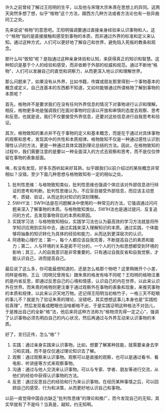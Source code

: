 许久之前曾经了解过王阳明的生平，以及他与宋理大宗朱熹在思想上的异同。这两天突然多想了想，似乎“格物”这个方法，跟西方几种方法或者方法论也有一些异曲同工之处。

先来说说“格物”的意思吧。王阳明强调要通过直接亲身经验来认识事物和人。这个“格物”指的是直接接触和感受到事物的本质，而非通过外界的标准和定义来认知。通过这种方式，人们可以更好地了解自己和世界，避免陷入死板的教条和观念。

那什么叫“致知”呢？是指通过这种亲身体验和认知，来获得真正的知识和智慧。这种知识是基于个人的经验和感受，而非依赖于外部的权威和规范。通过不断地“格物”，人们可以发展自己的直觉和洞察力，从而更深入地认识和理解世界。

那么问题来了，如果没有从外界，比如书籍，传媒或朋友那里得到一个事物基本的概念或定义，自己连基本的东西都不知道，又如何能够通过所谓格物了解到事物的本质呢？

首先，格物并不是要求我们在没有任何外界信息的情况下对事物进行认识和理解。相反，格物更多地是强调我们在面对事物时应该以开放和审慎的态度去观察、思考和反思。也就是说，我们不仅要接受外界信息，还要对这些信息进行自我思考和验证。

其次，格物致知的重点并不在于事物的定义和基本概念，而是在于通过对具体事物的观察和思考，发现其中的共性和本质规律。格物致知不仅是一种通过感性认识到理性认识的方法，更是一种通过具体实践到理论总结的方法。因此，在格物致知的过程中，我们需要注意的是要以一种全面深入的方式去观察和思考，而不是仅仅停留在事物的表象层面。

咦...有没有发现，好多东西听起来好耳熟，似乎跟我们以前介绍过的某些概念非常相似？没错。至少下面几种思想与格物致知有一定的相似之处。

1.  批判性思维：与格物致知类似，批判性思维也强调个体应该对外部信息进行辩证的思考和判断。批判性思维认为，不应盲目接受外部信息，而应该主动思考、质疑、验证，从而达到对知识的深刻理解。
2.  5WHY法：5W1H法是在问题解决中使用的一种常见的方法，它强调通过问问题来深入了解事物的本质。与格物致知类似，5W1H法也是通过提问、反复追问的方式，去发现事物背后的本质和原因。
3.  实践学习法：与格物致知相似，实践学习法也认为最高效的学习方法就是将所学知识应用到实际中去，通过实践来深入理解知识的本质。通过实践，个体能够将抽象的知识转化为具体的经验和能力，从而达到更深层次的认识。
4.  阿德勒心理疗法：第一，每个人都应该自我完善，不断提高自己的素质和能力；第二，人与环境的关系是密不可分的，一个人的行为和思想都受到环境的影响；其三，人的自我意识是非常重要的，只有通过自我反省和自我觉察，才能认识自己，进而提高自己。

最后说了这么多，你可能最想知道的，还是怎么格那个物吧？这里稍微开个小差，同样是格物，王云（阳明兄曾用名）跟朱熹的格发有啥不同呢？王阳明的格物注重的是内省反思，即通过反思自己的心境和情感，认识自己的内在世界，以此来认识外在世界。而朱熹的格物则更注重于通过观察外在事物的表象和现象，来推究事物的本质和规律，以此来认识天地万物。还记得王阳明当初格竹子，一格三天不眨眼的事儿不？就是为了验证朱熹的理论，没错吧，其实想想这事儿本身也是“实践检验真理”，然后发现看成瞪眼也没啥都格不出，于是实践证明这种格法不对劲儿，于是推出自己的全新“格”法，他后来将这种方法称为“格物须先得一定之心”，强调了认识事物必须先明白自己的内心状况，然后再通过与外界互动来认识事物的本质。

好了，言归正传，怎么“格”？

1.  实践：通过亲身实践来认识事物。比如，想要了解某种技能，就需要亲身去学习和实践，而不是仅仅通过理论知识去了解。
2.  观察：通过观察来认识事物。观察可以是直接的观察，也可以是通过看书、看电影、听讲座等方式来观察事物。
3.  沟通：通过与他人交流来认识事物。可以与专家、学者、朋友等进行交流，从他们的经验中获得认识事物的方法。
4.  反思：通过反思自己的经验和行为来认识事物。在经历某种事情之后，可以回顾自己的感受、行为和决策，从而更好地认识自己和事物。

以前一直觉得中国自古缺乏“批判性思维”的理论和推广，而今发现自己的无知，其实早就有了不是吗？当真是，越知，约无知啊。